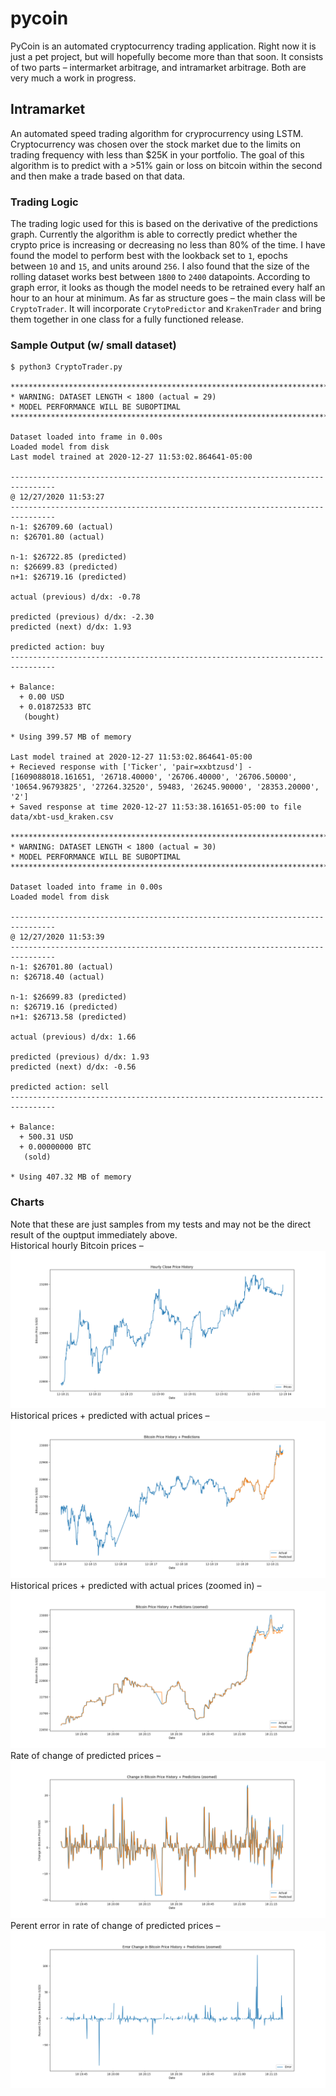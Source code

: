 # pycoin

PyCoin is an automated cryptocurrency trading application. Right now it is just a pet project, but will hopefully become more than that soon. It consists of two parts – intermarket arbitrage, and intramarket arbitrage. Both are very much a work in progress.

## Intramarket

An automated speed trading algorithm for cryprocurrency using LSTM. Cryptocurrency was chosen over the stock market due to the limits on trading frequency with less than $25K in your portfolio. The goal of this algorithm is to predict with a >51% gain or loss on bitcoin within the second and then make a trade based on that data.

### Trading Logic

The trading logic used for this is based on the derivative of the predictions graph. Currently the algorithm is able to correctly predict whether the crypto price is increasing or decreasing no less than 80% of the time. I have found the model to perform best with the lookback set to `1`, epochs between `10` and `15`, and units around `256`. I also found that the size of the rolling dataset works best between `1800` to `2400` datapoints. According to graph error, it looks as though the model needs to be retrained every half an hour to an hour at minimum. As far as structure goes – the main class will be `CryptoTrader`. It will incorporate `CrytoPredictor` and `KrakenTrader` and bring them together in one class for a fully functioned release.

### Sample Output (w/ small dataset)
```
$ python3 CryptoTrader.py

********************************************************************************
* WARNING: DATASET LENGTH < 1800 (actual = 29)
* MODEL PERFORMANCE WILL BE SUBOPTIMAL
********************************************************************************

Dataset loaded into frame in 0.00s
Loaded model from disk
Last model trained at 2020-12-27 11:53:02.864641-05:00

--------------------------------------------------------------------------------
@ 12/27/2020 11:53:27
--------------------------------------------------------------------------------
n-1: $26709.60 (actual)
n: $26701.80 (actual)

n-1: $26722.85 (predicted)
n: $26699.83 (predicted)
n+1: $26719.16 (predicted)

actual (previous) d/dx: -0.78

predicted (previous) d/dx: -2.30
predicted (next) d/dx: 1.93

predicted action: buy
-------------------------------------------------------------------------------- 

+ Balance:
  + 0.00 USD
  + 0.01872533 BTC
   (bought)

* Using 399.57 MB of memory

Last model trained at 2020-12-27 11:53:02.864641-05:00
+ Recieved response with ['Ticker', 'pair=xxbtzusd'] - [1609088018.161651, '26718.40000', '26706.40000', '26706.50000', '10654.96793825', '27264.32520', 59483, '26245.90000', '28353.20000', '2']
+ Saved response at time 2020-12-27 11:53:38.161651-05:00 to file data/xbt-usd_kraken.csv

********************************************************************************
* WARNING: DATASET LENGTH < 1800 (actual = 30)
* MODEL PERFORMANCE WILL BE SUBOPTIMAL
********************************************************************************

Dataset loaded into frame in 0.00s
Loaded model from disk

--------------------------------------------------------------------------------
@ 12/27/2020 11:53:39
--------------------------------------------------------------------------------
n-1: $26701.80 (actual)
n: $26718.40 (actual)

n-1: $26699.83 (predicted)
n: $26719.16 (predicted)
n+1: $26713.58 (predicted)

actual (previous) d/dx: 1.66

predicted (previous) d/dx: 1.93
predicted (next) d/dx: -0.56

predicted action: sell
-------------------------------------------------------------------------------- 

+ Balance:
  + 500.31 USD
  + 0.00000000 BTC
   (sold)

* Using 407.32 MB of memory
```

### Charts
Note that these are just samples from my tests and may not be the direct result of the ouptput immediately above.<br>
Historical hourly Bitcoin prices –
![Hourly prices](chart/hourly_prices.png)
Historical prices + predicted with actual prices –
![Predictions](chart/predictions.png)
Historical prices + predicted with actual prices (zoomed in) –
![Zoomed Predictions](chart/predictions_zoomed.png)
Rate of change of predicted prices –
![Slope](chart/slope.png)
Perent error in rate of change of predicted prices –
![Error](chart/error.png)

<!-- 
## Intermarket

This side of pycoin will scan given markets for each's crypto price, make a decision on the greatest difference between the two, buy at the lowest, and sell at the highest – all with in the same moment.

Example call for prices: 
```
Asking for BTC on binanceusa...
Asking for BTC on bittrex...
Asking for BTC on kraken...
Asking for BTC on bitfinex...
Asking for BTC on bitstamp...
Asking for BTC on gemini...
At 2020-12-11 10:19:47.768476
{
  "binanceusa": 18058.85,
  "bittrex": 18073.28,
  "kraken": 18070.1,
  "bitfinex": 18087.0,
  "bitstamp": 18070.29,
  "gemini": 18074.83
}
Lowest = binanceusa at $18058.85
Highest = bitfinex at $18087.0
Gross difference => $28.15

Testing ROI per transaction
-----------------------------
Net ROI w/ $10 invested => $0.0255
Net ROI w/ $20 invested => $0.0511
Net ROI w/ $30 invested => $0.0766
Net ROI w/ $40 invested => $0.1021
Net ROI w/ $50 invested => $0.1276
Net ROI w/ $60 invested => $0.1532
Net ROI w/ $70 invested => $0.1787
Net ROI w/ $80 invested => $0.2042
Net ROI w/ $90 invested => $0.2298
Net ROI w/ $100 invested => $0.2553
...Net ROI w/ $500 invested => $1.2764
...Net ROI w/ $1000 invested => $2.5528
...Net ROI w/ $3000 invested => $7.6585
...Net ROI w/ $9000 invested => $22.9754
```

Keep in mind this is meant to be traded up to every 10 seconds, so these values compounded == $$$. Or, at least $.
-->